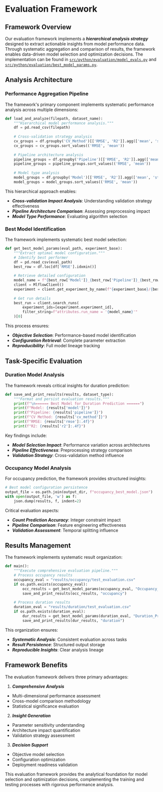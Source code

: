# Evaluation Framework

## Framework Overview

Our evaluation framework implements a **_hierarchical analysis strategy_** designed to extract actionable insights from model performance data. Through systematic aggregation and comparison of results, the framework enables data-driven model selection and optimization decisions. The implementation can be found in [`src/python/evaluation/model_evals.py`](https://github.com/adabwana/f24-m7550-final-project/blob/master/src/python/evaluation/model_evals.py) and [`src/python/evaluation/best_model_params.py`](https://github.com/adabwana/f24-m7550-final-project/blob/master/src/python/evaluation/best_model_params.py).

## Analysis Architecture

### Performance Aggregation Pipeline

The framework's primary component implements systematic performance analysis across multiple dimensions:

```python
def load_and_analyze(filepath, dataset_name):
    """Hierarchical model performance analysis."""
    df = pd.read_csv(filepath)
    
    # Cross-validation strategy analysis
    cv_groups = df.groupby('CV_Method')[['RMSE', 'R2']].agg(['mean', 'std'])
    cv_groups = cv_groups.sort_values(('RMSE', 'mean'))
    
    # Pipeline architecture analysis
    pipeline_groups = df.groupby('Pipeline')[['RMSE', 'R2']].agg(['mean', 'std'])
    pipeline_groups = pipeline_groups.sort_values(('RMSE', 'mean'))
    
    # Model type analysis
    model_groups = df.groupby('Model')[['RMSE', 'R2']].agg(['mean', 'std'])
    model_groups = model_groups.sort_values(('RMSE', 'mean'))
```

This hierarchical approach enables:

- **_Cross-validation Impact Analysis_**: Understanding validation strategy effectiveness
- **_Pipeline Architecture Comparison_**: Assessing preprocessing impact
- **_Model Type Performance_**: Evaluating algorithm selection

### Best Model Identification

The framework implements systematic best model selection:

```python
def get_best_model_params(eval_path, experiment_base):
    """Extract optimal model configuration."""
    # Identify best performer
    df = pd.read_csv(eval_path)
    best_row = df.loc[df['RMSE'].idxmin()]
    
    # Retrieve detailed configuration
    model_name = f"{best_row['Model']}_{best_row['Pipeline']}_{best_row['CV_Method']}"
    client = MlflowClient()
    experiment = client.get_experiment_by_name(f"{experiment_base}/{best_row['Model']}")
    
    # Get run details
    best_run = client.search_runs(
        experiment_ids=[experiment.experiment_id],
        filter_string=f"attributes.run_name = '{model_name}'"
    )[0]
```

This process ensures:

- **_Objective Selection_**: Performance-based model identification
- **_Configuration Retrieval_**: Complete parameter extraction
- **_Reproducibility_**: Full model lineage tracking

## Task-Specific Evaluation

### Duration Model Analysis

The framework reveals critical insights for duration prediction:

```python
def save_and_print_results(results, dataset_type):
    """Format and persist evaluation results."""
    print(f"\n====== Best Model for Duration Prediction ======")
    print(f"Model: {results['model']}")
    print(f"Pipeline: {results['pipeline']}")
    print(f"CV Method: {results['cv_method']}")
    print(f"RMSE: {results['rmse']:.4f}")
    print(f"R2: {results['r2']:.4f}")
```

Key findings include:

- **_Model Selection Impact_**: Performance variation across architectures
- **_Pipeline Effectiveness_**: Preprocessing strategy comparison
- **_Validation Strategy_**: Cross-validation method influence

### Occupancy Model Analysis

For occupancy prediction, the framework provides structured insights:

```python
# Best model configuration persistence
output_file = os.path.join(output_dir, f"occupancy_best_model.json")
with open(output_file, 'w') as f:
    json.dump(results, f, indent=2)
```

Critical evaluation aspects:

- **_Count Prediction Accuracy_**: Integer constraint impact
- **_Pipeline Comparison_**: Feature engineering effectiveness
- **_Validation Assessment_**: Temporal splitting influence

## Results Management

The framework implements systematic result organization:

```python
def main():
    """Execute comprehensive evaluation pipeline."""
    # Process occupancy results
    occupancy_eval = "results/occupancy/test_evaluation.csv"
    if os.path.exists(occupancy_eval):
        occ_results = get_best_model_params(occupancy_eval, "Occupancy_Pred")
        save_and_print_results(occ_results, "occupancy")
    
    # Process duration results
    duration_eval = "results/duration/test_evaluation.csv"
    if os.path.exists(duration_eval):
        dur_results = get_best_model_params(duration_eval, "Duration_Pred")
        save_and_print_results(dur_results, "duration")
```

This organization ensures:

- **_Systematic Analysis_**: Consistent evaluation across tasks
- **_Result Persistence_**: Structured output storage
- **_Reproducible Insights_**: Clear analysis lineage

## Framework Benefits

The evaluation framework delivers three primary advantages:

1. **_Comprehensive Analysis_**
- Multi-dimensional performance assessment
- Cross-model comparison methodology
- Statistical significance evaluation

2. **_Insight Generation_**
- Parameter sensitivity understanding
- Architecture impact quantification
- Validation strategy assessment

3. **_Decision Support_**
- Objective model selection
- Configuration optimization
- Deployment readiness validation

This evaluation framework provides the analytical foundation for model selection and optimization decisions, complementing the training and testing processes with rigorous performance analysis.